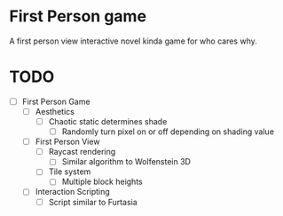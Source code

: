 ﻿# First Person game
  A first person view interactive novel kinda game for who cares why.

# TODO
  - [ ] First Person Game
    - [ ] Aesthetics
      - [ ] Chaotic static determines shade
        - [ ] Randomly turn pixel on or off depending on shading value
    - [ ] First Person View
      - [ ] Raycast rendering
        - [ ] Similar algorithm to Wolfenstein 3D
      - [ ] Tile system
        - [ ] Multiple block heights
    - [ ] Interaction Scripting
      - [ ] Script similar to Furtasia